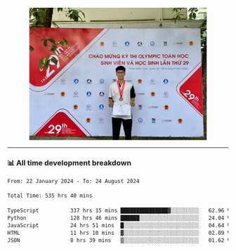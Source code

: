 <p align="center"><img src="asset/header.jpg" width="80%"/></p>

---
<!-- 
<details>
  <summary>📃 My Resume</summary>

### Education

- 📖 **Information Technology**\
📆 10/2021 - present\
📍 **Thang Long University** - Hoang Mai, Hanoi, Vietnam -->

<!-- ### Experience
- 👨‍💻 **Full Stack Web Intern**\
📆 09/2022 - 12/2023\
📍 **TECH 5S** -  Luu Huu Phuong, Phuong My Dinh I, Nam Tu Liem, Hanoi.


- 👨‍💻 **Full Stack Web Fresher**\
📆 1/2022 - 05/2023\
📍 **TECH 5S** -  Luu Huu Phuong, Phuong My Dinh I, Nam Tu Liem, Hanoi.

- 👨‍💻 **Frontend Web Fresher**\
📆 11/2023 - present\
📍 **White Neuron** -  Mau Luong, Ha Dong, Hanoi, Vietnam
</details> -->

### 📊 All time development breakdown

<!--START_SECTION:waka-->

```txt
From: 22 January 2024 - To: 24 August 2024

Total Time: 535 hrs 40 mins

TypeScript          337 hrs 15 mins ███████████████▓░░░░░░░░░   62.96 %
Python              128 hrs 46 mins ██████░░░░░░░░░░░░░░░░░░░   24.04 %
JavaScript          24 hrs 51 mins  █░░░░░░░░░░░░░░░░░░░░░░░░   04.64 %
HTML                11 hrs 10 mins  ▓░░░░░░░░░░░░░░░░░░░░░░░░   02.09 %
JSON                8 hrs 39 mins   ▒░░░░░░░░░░░░░░░░░░░░░░░░   01.62 %
```

<!--END_SECTION:waka-->
